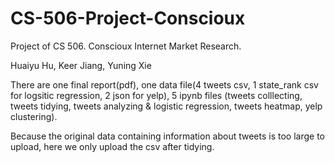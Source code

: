 # CS-506-Project-Conscioux
Project of CS 506. Conscioux Internet Market Research.

Huaiyu Hu, Keer Jiang, Yuning Xie

There are one final report(pdf), one data file(4 tweets csv, 1 state_rank csv for logsitic regression, 2 json for yelp), 
5 ipynb files (tweets colllecting, tweets tidying, tweets analyzing & logistic regression, tweets heatmap, yelp clustering).

Because the original data containing information about tweets is too large to upload, here we only upload the csv after tidying.
